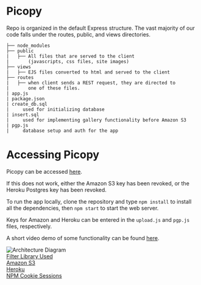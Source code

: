 # Picopy
Repo is organized in the default Express structure.
The vast majority of our code falls under the routes, public, and views directories.
```
├── node_modules
├── public
|   ├── All files that are served to the client
|       (javascripts, css files, site images)
├── views
|   ├── EJS files converted to html and served to the client
├── routes
|   ├── when client sends a REST request, they are directed to
|       one of these files.
| app.js
| package.json
| create_db.sql
|     used for initializing database
| insert.sql
|     used for implementing gallery functionality before Amazon S3
| pgp.js
|     database setup and auth for the app
```

# Accessing Picopy

Picopy can be accessed [here](http://picopyimages.herokuapp.com/).

If this does not work, either the Amazon S3 key has been revoked, or the Heroku Postgres key has been revoked.

To run the app locally, clone the repository and type
`npm install`
to install all the dependencies, then
`npm start`
to start the web server.

Keys for Amazon and Heroku can be entered in the `upload.js` and `pgp.js` files, respectively.

A short video demo of some functionality can be found [here](https://drive.google.com/open?id=1-NNOMEHm7mbusmS3Y5UkLBvy9gNNhaHT).

![Architecture Diagram](https://i.imgur.com/LWqYI2p.png)  
[Filter Library Used](https://github.com/arahaya/ImageFilters.js)  
[Amazon S3](https://aws.amazon.com/free/storage/?sc_channel=PS&sc_campaign=acquisition_US&sc_publisher=google&sc_medium=ACQ-P%7CPS-GO%7CBrand%7CDesktop%7CSU%7CStorage%7CS3%7CUS%7CEN%7CText&sc_content=s3_e&sc_detail=amazon%20s3&sc_category=Storage&sc_segment=293617570044&sc_matchtype=e&sc_country=US&s_kwcid=AL!4422!3!293617570044!e!!g!!amazon%20s3&ef_id=CjwKCAjw1v_0BRAkEiwALFkj5gmtOxfFzd_dSxfovDvFwgfGnNHXNAAMCzQ8AmzPD0yVC9xfEcosuRoC2kwQAvD_BwE:G:s)  
[Heroku](https://www.heroku.com/)  
[NPM Cookie Sessions](https://www.npmjs.com/package/cookie-session)  

